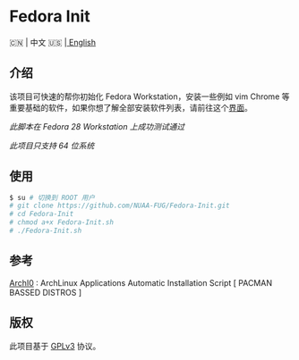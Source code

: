 # Fedora Init

 :cn: | 中文 :us: |[ English](https://github.com/NUAA-FUG/Fedora-Init/blob/master/README.md)

## 介绍

该项目可快速的帮你初始化 Fedora Workstation，安装一些例如 vim Chrome 等重要基础的软件，如果你想了解全部安装软件列表，请前往这个[界面]()。

*此脚本在 Fedora 28 Workstation 上成功测试通过*

*此项目只支持 64 位系统*

## 使用

```bash
$ su # 切换到 ROOT 用户
# git clone https://github.com/NUAA-FUG/Fedora-Init.git
# cd Fedora-Init
# chmod a+x Fedora-Init.sh
# ./Fedora-Init.sh
```



## 参考

[ArchI0](https://github.com/SifoHamlaoui/ArchI0) : ArchLinux Applications Automatic Installation Script [ PACMAN BASSED DISTROS ]

## 版权

此项目基于 [GPLv3](https://github.com/NUAA-FUG/Fedora-Init/blob/master/LICENSE) 协议。